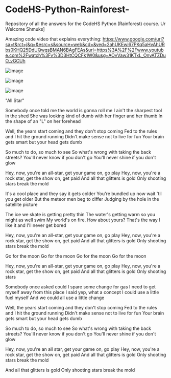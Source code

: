 # CodeHS-Python-Rainforest-
Repository of all the answers for the CodeHS Python (Rainforest) course. 
Ur Welcome Shmuks]

Amazing code video that explains everything: https://www.google.com/url?sa=t&rct=j&q=&esrc=s&source=web&cd=&ved=2ahUKEwi67PKq5aHvAhURbs0KHQ25DdUQwqsBMAN6BAgFEAs&url=https%3A%2F%2Fwww.youtube.com%2Fwatch%3Fv%3D3HtCQCFk1W0&usg=AOvVaw31KTxL_OnvATZDuO_vGCUh



![image](https://user-images.githubusercontent.com/64118255/110400386-8bb62180-8045-11eb-9dd5-5e7de50685a5.jpeg)


![image](https://user-images.githubusercontent.com/64118255/110400113-10547000-8045-11eb-8149-f3d35a3033d5.jpeg)

![image](https://user-images.githubusercontent.com/64118255/110400319-70e3ad00-8045-11eb-9e2b-efdfbfaabccf.jpeg)




"All Star"

Somebody once told me the world is gonna roll me
I ain't the sharpest tool in the shed
She was looking kind of dumb with her finger and her thumb
In the shape of an "L" on her forehead

Well, the years start coming and they don't stop coming
Fed to the rules and I hit the ground running
Didn't make sense not to live for fun
Your brain gets smart but your head gets dumb

So much to do, so much to see
So what's wrong with taking the back streets?
You'll never know if you don't go
You'll never shine if you don't glow

Hey, now, you're an all-star, get your game on, go play
Hey, now, you're a rock star, get the show on, get paid
And all that glitters is gold
Only shooting stars break the mold

It's a cool place and they say it gets colder
You're bundled up now wait 'til you get older
But the meteor men beg to differ
Judging by the hole in the satellite picture

The ice we skate is getting pretty thin
The water's getting warm so you might as well swim
My world's on fire. How about yours?
That's the way I like it and I'll never get bored

Hey, now, you're an all-star, get your game on, go play
Hey, now, you're a rock star, get the show on, get paid
And all that glitters is gold
Only shooting stars break the mold

Go for the moon
Go for the moon
Go for the moon
Go for the moon

Hey, now, you're an all-star, get your game on, go play
Hey, now, you're a rock star, get the show on, get paid
And all that glitters is gold
Only shooting stars

Somebody once asked could I spare some change for gas
I need to get myself away from this place
I said yep, what a concept
I could use a little fuel myself
And we could all use a little change

Well, the years start coming and they don't stop coming
Fed to the rules and I hit the ground running
Didn't make sense not to live for fun
Your brain gets smart but your head gets dumb

So much to do, so much to see
So what's wrong with taking the back streets?
You'll never know if you don't go
You'll never shine if you don't glow

Hey, now, you're an all star, get your game on, go play
Hey, now, you're a rock star, get the show on, get paid
And all that glitters is gold
Only shooting stars break the mold

And all that glitters is gold
Only shooting stars break the mold
